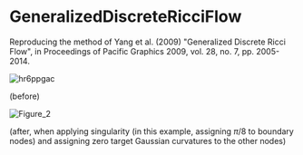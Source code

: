 # GeneralizedDiscreteRicciFlow
Reproducing the method of Yang et al. (2009) "Generalized Discrete Ricci Flow", in Proceedings of Pacific Graphics 2009, vol. 28, no. 7, pp. 2005-2014.

![hr6ppgac](https://github.com/kazukihayashi/GeneralizedDiscreteRicciFlow/assets/25089369/c0275e56-cc68-4edd-a1b1-b06d97b805fa)

(before)

![Figure_2](https://github.com/kazukihayashi/GeneralizedDiscreteRicciFlow/assets/25089369/7516cb59-2b17-4986-a7c9-4ed27ad19e67)

(after, when applying singularity (in this example, assigning $\pi/8$ to boundary nodes) and assigning zero target Gaussian curvatures to the other nodes)
